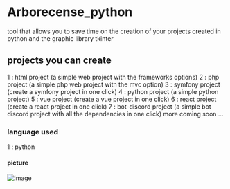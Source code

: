 # Arborecense_python
  tool that allows you to save time on the creation of your projects 
  created in python and the graphic library tkinter
  
## projects you can create
  1 : html project (a simple web project with the frameworks options) 
  2 : php project (a simple php web project with the mvc option) 
  3 : symfony project (create a symfony project in one click)
  4 : python project (a simple python project)
  5 : vue project (create a vue project in one click)
  6 : react project (create a react project in one click)
  7 : bot-discord project (a simple bot discord project with all the dependencies in one click)
 more coming soon ...

### language used
 
 1 : python


#### picture 
![image](https://user-images.githubusercontent.com/61499805/187017349-b224bbb8-5c64-4eaa-adad-c58620df3496.png)
